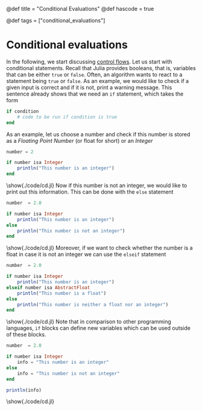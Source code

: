 @def title = "Conditional Evaluations"
@def hascode = true

@def tags = ["conditional_evaluations"]

# Conditional evaluations
In the following, we start discussing [control flows](https://docs.julialang.org/en/v1/manual/control-flow/#Control-Flow). Let us start with conditional statements.
Recall that Julia provides booleans, that is, variables that can be either `true` or `false`. Often, an algorithm wants to react to a statement being `true` or `false`. As an example, we would like to check if a given input is correct and if it is not, print a warning message. This sentence already shows that we need an `if` statement, which takes the form
```julia
if condition
    # code to be run if condition is true
end
```
As an example, let us choose a number and check if this number is stored as a *Floating Point Number* (or float for short) or an *Integer*
```julia:./code/cd.jl
number = 2

if number isa Integer
    println("This number is an integer")
end
```
\show{./code/cd.jl}
Now if this number is not an integer, we would like to print out this information. This can be done with the `else` statement
```julia:./code/cd.jl
number  = 2.0

if number isa Integer
    println("This number is an integer")
else
    println("This number is not an integer")
end
```
\show{./code/cd.jl}
Moreover, if we want to check whether the number is a float in case it is not an integer we can use the `elseif` statement
```julia:./code/cd.jl
number  = 2.0

if number isa Integer
    println("This number is an integer")
elseif number isa AbstractFloat
    println("This number is a float")
else
    println("This number is neither a float nor an integer")
end
```
\show{./code/cd.jl}
Note that in comparison to other programming languages, `if` blocks can define new variables which can be used outside of these blocks.
```julia:./code/cd.jl
number  = 2.0

if number isa Integer
    info = "This number is an integer"
else
    info = "This number is not an integer"
end

println(info)
```
\show{./code/cd.jl}
